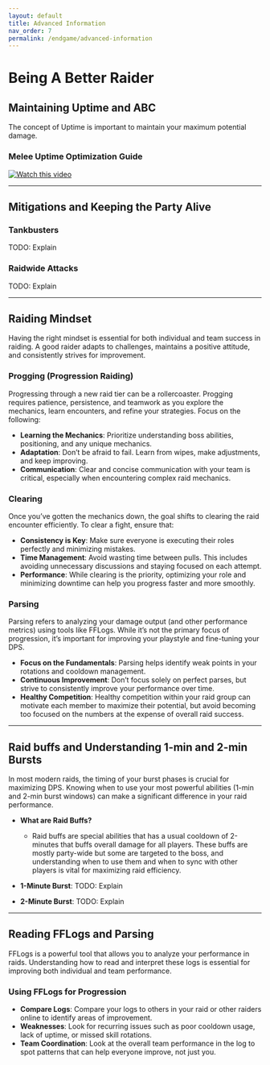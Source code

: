 ```yaml
---  
layout: default  
title: Advanced Information
nav_order: 7  
permalink: /endgame/advanced-information
---  
```


# Being A Better Raider

## Maintaining Uptime and ABC
The concept of Uptime is important to maintain your maximum potential damage. 

### Melee Uptime Optimization Guide
[![Watch this video](https://img.youtube.com/vi/xungzaoKoC4/0.jpg)](https://www.youtube.com/watch?v=xungzaoKoC4)

---

## Mitigations and Keeping the Party Alive
### Tankbusters
TODO: Explain
### Raidwide Attacks
TODO: Explain

---
## Raiding Mindset
Having the right mindset is essential for both individual and team success in raiding. A good raider adapts to challenges, maintains a positive attitude, and consistently strives for improvement.

### **Progging (Progression Raiding)**

Progressing through a new raid tier can be a rollercoaster. Progging requires patience, persistence, and teamwork as you explore the mechanics, learn encounters, and refine your strategies. Focus on the following:
- **Learning the Mechanics**: Prioritize understanding boss abilities, positioning, and any unique mechanics.
- **Adaptation**: Don’t be afraid to fail. Learn from wipes, make adjustments, and keep improving.
- **Communication**: Clear and concise communication with your team is critical, especially when encountering complex raid mechanics.

### **Clearing**

Once you’ve gotten the mechanics down, the goal shifts to clearing the raid encounter efficiently. To clear a fight, ensure that:
- **Consistency is Key**: Make sure everyone is executing their roles perfectly and minimizing mistakes.
- **Time Management**: Avoid wasting time between pulls. This includes avoiding unnecessary discussions and staying focused on each attempt.
- **Performance**: While clearing is the priority, optimizing your role and minimizing downtime can help you progress faster and more smoothly.

### **Parsing**

Parsing refers to analyzing your damage output (and other performance metrics) using tools like FFLogs. While it’s not the primary focus of progression, it’s important for improving your playstyle and fine-tuning your DPS.

- **Focus on the Fundamentals**: Parsing helps identify weak points in your rotations and cooldown management.
- **Continuous Improvement**: Don’t focus solely on perfect parses, but strive to consistently improve your performance over time.
- **Healthy Competition**: Healthy competition within your raid group can motivate each member to maximize their potential, but avoid becoming too focused on the numbers at the expense of overall raid success.

---

## Raid buffs and Understanding 1-min and 2-min Bursts

In most modern raids, the timing of your burst phases is crucial for maximizing DPS. Knowing when to use your most powerful abilities (1-min and 2-min burst windows) can make a significant difference in your raid performance.

- **What are Raid Buffs?**
  - Raid buffs are special abilities that has a usual cooldown of 2-minutes that buffs overall damage for all players. These buffs are mostly party-wide but some are targeted to the boss, and understanding when to use them and when to sync with other players is vital for maximizing raid efficiency.

- **1-Minute Burst**: TODO: Explain 
  
- **2-Minute Burst**: TODO: Explain

---

## Reading FFLogs and Parsing
FFLogs is a powerful tool that allows you to analyze your performance in raids. Understanding how to read and interpret these logs is essential for improving both individual and team performance.

### **Using FFLogs for Progression**
- **Compare Logs**: Compare your logs to others in your raid or other raiders online to identify areas of improvement.
- **Weaknesses**: Look for recurring issues such as poor cooldown usage, lack of uptime, or missed skill rotations.
- **Team Coordination**: Look at the overall team performance in the log to spot patterns that can help everyone improve, not just you.

